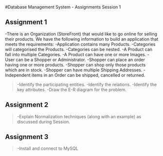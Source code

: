 #Database Management System - Assignments
Session 1

## Assignment 1
-There is an Organization (StoreFront) that would like to go online for selling their products. We have the following information to build an application that meets the requirements:
-Application contains many Products.
-Categories will categorised the Products.
-Categories can be nested.
-A Product can fall into multiple Categories.
-A Product can have one or more Images.
-User can be a Shopper or Administrator.
-Shopper can place an order having one or more products.
-Shopper can shop only those products which are in stock.
-Shopper can have multiple Shipping Addresses.
-Independent items in an Order can be shipped, cancelled or returned.


>-Identify the participating entities.
>-Identify the relations. 
>-Identify the key attributes. 
>-Draw the E-R diagram for the problem.


## Assignment 2
>-Explain Normalization techniques (along with an example) as discussed during Session.

## Assignment 3
>-Install and connect to MySQL



